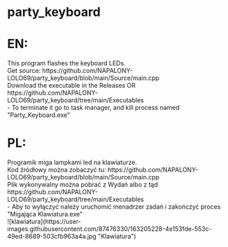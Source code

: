 # party_keyboard
<h1>EN:</h1>  
This program flashes the keyboard LEDs.<br/>
Get source: https://github.com/NAPALONY-LOLO69/party_keyboard/blob/main/Source/main.cpp<br/>
Download the executable in the Releases OR https://github.com/NAPALONY-LOLO69/party_keyboard/tree/main/Executables<br/>
  - To terminate it go to task manager, and kill process named "Party_Keyboard.exe"    
<h1>PL:</h1>
Programik miga lampkami led na klawiaturze.<br/>
Kod źródłowy można zobaczyć tu: https://github.com/NAPALONY-LOLO69/party_keyboard/blob/main/Source/main.cpp<br/>
Plik wykonywalny można pobrać z Wydań albo z tąd https://github.com/NAPALONY-LOLO69/party_keyboard/tree/main/Executables<br/>
 - Aby to wyłączyć należy uruchomić menadrzer zadań i zakończyć proces "Migająca Klawiatura.exe"<br/>
![klawiatura](https://user-images.githubusercontent.com/87476330/163205228-4e153fde-553c-49ed-8689-503cfb963a4a.jpg "Klawiatura")
